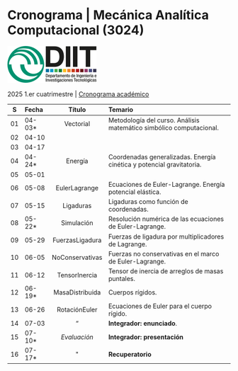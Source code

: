 # Cronograma | Mecánica Analítica Computacional (3024)  
![UNLaM | DIIT](../figurasLaTeX/ambos.png "UNLaM | DIIT")  
<!--
![DIIT - UNLaM](https://raw.githubusercontent.com/bettachini/MecanicaAnaliticaComputacional/master/figurasLaTeX/ambos.png)   
-->
2025 1.er cuatrimestre | [Cronograma académico](https://www.unlam.edu.ar/index.php?seccion=8&idArticulo=449)

| S  | Fecha  | Título          | Temario                                                                                   |
|:--:|:-------|:---------------:|:------------------------------------------------------------------------------------------|
| 01 | 04-03* | Vectorial       | Metodología del curso. Análisis matemático simbólico computacional.                       |  
| 02 | 04-10  |                 |                                                                                           |
| 03 | 04-17  |                 |                                                                                           |
| 04 | 04-24* | Energía         | Coordenadas generalizadas. Energía cinética y potencial gravitatoria.                     |
| 05 | 05-01  |                 |                                                                                           |
| 06 | 05-08  | EulerLagrange   | Ecuaciones de Euler-Lagrange. Energía potencial elástica.                                 |
| 07 | 05-15  | Ligaduras       | Ligaduras como función de coordenadas.                                                    |
| 08 | 05-22* | Simulación      | Resolución numérica de las ecuaciones de Euler-Lagrange.                                  |
| 09 | 05-29  | FuerzasLigadura | Fuerzas de ligadura por multiplicadores de Lagrange.                                      |
| 10 | 06-05  | NoConservativas | Fuerzas no conservativas en el marco de Euler-Lagrange.                                   |
| 11 | 06-12  | TensorInercia   | Tensor de inercia de arreglos de masas puntales.                                          |
| 12 | 06-19* | MasaDistribuida | Cuerpos rígidos.                                                                          |
| 13 | 06-26  | RotaciónEuler   | Ecuaciones de Euler para el cuerpo rígido.                                                |
| 14 | 07-03  | “               | **Integrador: enunciado**.                                                                |
| 15 | 07-10* | _Evaluación_    | **Integrador: presentación**                                                              |
| 16 | 07-17* | "               | **Recuperatorio**                                                                         |
